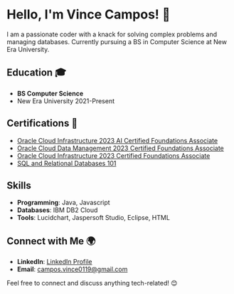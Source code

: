 # Hello, I'm Vince Campos! 👋

I am a passionate coder with a knack for solving complex problems and managing databases. Currently pursuing a BS in Computer Science at New Era University.

## Education 🎓

- **BS Computer Science**
- 
  New Era University
  2021-Present

## Certifications 📜

- [Oracle Cloud Infrastructure 2023 AI Certified Foundations Associate](https://catalog-education.oracle.com/pls/certview/sharebadge?id=A74F7920E7CC733CC07937D88F4B0A0A7CC3B75F3747D3AC8121008D6DB78A54&fbclid=IwAR1MPpNhTJquk7-g_loSQ0lpLv_sBd9iVgvlRogWASApyL1Qgxw0PFdSito)
- [Oracle Cloud Data Management 2023 Certified Foundations Associate](https://catalog-education.oracle.com/pls/certview/sharebadge?id=851E83406BFECD45024A29A110A3E6496C7DE819B69C85927B20F1829BA7C207&fbclid=IwAR3-yOG7afp9R1NyFDLfFy32Ao8gXCQs13KgDOFwb575nuMCTq3laaD5w-U)
- [Oracle Cloud Infrastructure 2023 Certified Foundations Associate](https://catalog-education.oracle.com/pls/certview/sharebadge?id=A096084524344ACB69228F643A9BF910CC7CE25BC9FF152DC743CEFACF344DF8&fbclid=IwAR3RKsHKgSj25082EtfBmJGn2bEtYaGusNWJMVNHA5oHL5cuBtDsqqeXi4o)
- [SQL and Relational Databases 101](https://courses.cognitiveclass.ai/certificates/76a5ec0bb13b4da6be2eee6b29036fbd)

## Skills 

- **Programming**: Java, Javascript
- **Databases**: IBM DB2 Cloud
- **Tools**: Lucidchart, Jaspersoft Studio, Eclipse, HTML

## Connect with Me 🌍

- **LinkedIn**: [LinkedIn Profile](LinkedIn_Profile_Link)
- **Email**: campos.vince0119@gmail.com

Feel free to connect and discuss anything tech-related! 😊
